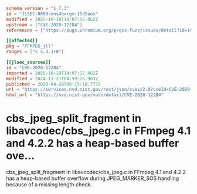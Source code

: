 ```toml
schema_version = "1.7.3"
id = "JLSEC-0000-mns4hxrgm-15d5aox"
modified = 2025-10-18T14:07:17.062Z
upstream = ["CVE-2020-12284"]
references = ["https://bugs.chromium.org/p/oss-fuzz/issues/detail?id=19734", "https://github.com/FFmpeg/FFmpeg/commit/1812352d767ccf5431aa440123e2e260a4db2726", "https://github.com/FFmpeg/FFmpeg/commit/a3a3730b5456ca00587455004d40c047f7b20a99", "https://security.gentoo.org/glsa/202007-58", "https://usn.ubuntu.com/4431-1/", "https://www.debian.org/security/2020/dsa-4722", "https://bugs.chromium.org/p/oss-fuzz/issues/detail?id=19734", "https://github.com/FFmpeg/FFmpeg/commit/1812352d767ccf5431aa440123e2e260a4db2726", "https://github.com/FFmpeg/FFmpeg/commit/a3a3730b5456ca00587455004d40c047f7b20a99", "https://security.gentoo.org/glsa/202007-58", "https://usn.ubuntu.com/4431-1/", "https://www.debian.org/security/2020/dsa-4722"]

[[affected]]
pkg = "FFMPEG_jll"
ranges = ["< 4.3.1+0"]

[[jlsec_sources]]
id = "CVE-2020-12284"
imported = 2025-10-18T14:07:17.062Z
modified = 2024-11-21T04:59:26.903Z
published = 2020-04-28T06:15:10.777Z
url = "https://services.nvd.nist.gov/rest/json/cves/2.0?cveId=CVE-2020-12284"
html_url = "https://nvd.nist.gov/vuln/detail/CVE-2020-12284"
```

# cbs_jpeg_split_fragment in libavcodec/cbs_jpeg.c in FFmpeg 4.1 and 4.2.2 has a heap-based buffer ove...

cbs_jpeg_split_fragment in libavcodec/cbs_jpeg.c in FFmpeg 4.1 and 4.2.2 has a heap-based buffer overflow during JPEG_MARKER_SOS handling because of a missing length check.

